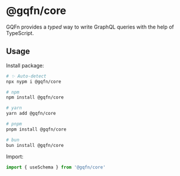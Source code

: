 # @gqfn/core

GQFn provides a *typed* way to write GraphQL queries with the help of TypeScript.

## Usage

Install package:

```sh
# ✨ Auto-detect
npx nypm i @gqfn/core

# npm
npm install @gqfn/core

# yarn
yarn add @gqfn/core

# pnpm
pnpm install @gqfn/core

# bun
bun install @gqfn/core
```

Import:

```js
import { useSchema } from '@gqfn/core'
```
